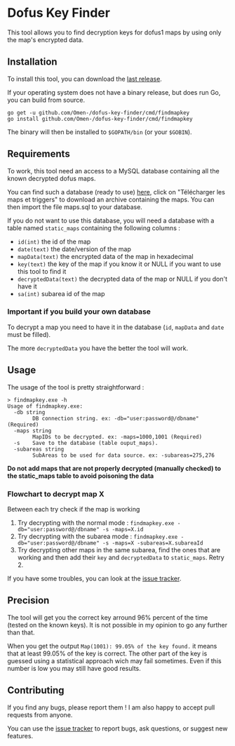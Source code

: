 # Dofus Key Finder

This tool allows you to find decryption keys for dofus1 maps by using only the map's encrypted data.

## Installation

To install this tool, you can download the [last release](https://github.com/Omen-/dofus-key-finder/releases).

If your operating system does not have a binary release, but does run Go, you can build from source.

```
go get -u github.com/Omen-/dofus-key-finder/cmd/findmapkey
go install github.com/Omen-/dofus-key-finder/cmd/findmapkey
```
The binary will then be installed to `$GOPATH/bin` (or your `$GOBIN`).

## Requirements

To work, this tool need an access to a MySQL database containing all the known decrypted dofus maps.

You can find such a database (ready to use) [here](http://www.swf-redirect.com/tools/tunnel/), click on "Télécharger les maps et triggers" to download an archive containing the maps. You can then import the file maps.sql to your database.

If you do not want to use this database, you will need a database with a table named `static_maps` containing the following columns :
+ `id(int)` the id of the map
+ `date(text)` the date/version of the map
+ `mapData(text)` the encrypted data of the map in hexadecimal
+ `key(text)` the key of the map if you know it or NULL if you want to use this tool to find it 
+ `decryptedData(text)` the decrypted data of the map  or NULL if you don't have it
+ `sa(int)` subarea id of the map

### Important if you build your own database

To decrypt a map you need to have it in the database (`id`, `mapData` and `date` must be filled).

The more `decryptedData` you have the better the tool will work.

## Usage

The usage of the tool is pretty straightforward :
```
> findmapkey.exe -h
Usage of findmapkey.exe:    
  -db string  
        DB connection string. ex: -db="user:password@/dbname" (Required)      
  -maps string                                                          
        MapIDs to be decrypted. ex: -maps=1000,1001 (Required) 
  -s    Save to the database (table ouput_maps).  
  -subareas string                   
        SubAreas to be used for data source. ex: -subareas=275,276
```
**Do not add maps that are not properly decrypted (manually checked) to the static_maps table to avoid poisoning the data**

### Flowchart to decrypt map X

Between each try check if the map is working
1. Try decrypting with the normal mode : `findmapkey.exe -db="user:password@/dbname" -s -maps=X.id`
2. Try decrypting with the subarea mode : `findmapkey.exe -db="user:password@/dbname" -s -maps=X -subareas=X.subareaId`
3. Try decrypting other maps in the same subarea, find the ones that are working and then add their `key` and `decryptedData` to `static_maps`. Retry 2.

If you have some troubles, you can look at the [issue tracker](https://github.com/Omen-/dofus-key-finder/issues).
## Precision

The tool will get you the correct key arround 96% percent of the time (tested on the known keys). It is not possible in my opinion to go any further than that.

When you get the output `Map(1001): 99.05% of the key found.` it means that at least 99.05% of the key is correct. The other part of the key is guessed using a statistical approach wich may fail sometimes. Even if this number is low you may still have good results.

## Contributing

If you find any bugs, please report them ! I am also happy to accept pull requests from anyone.

You can use the [issue tracker](https://github.com/Omen-/dofus-key-finder/issues) to report bugs, ask questions, or suggest new features.

